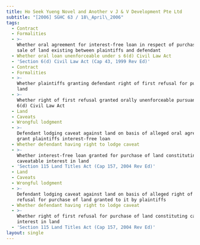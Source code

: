 ```yaml
---
title: Ho Seek Yueng Novel and Another v J & V Development Pte Ltd
subtitle: "[2006] SGHC 63 / 18\_April\_2006"
tags:
  - Contract
  - Formalities
  - >-
    Whether oral agreement for interest-free loan in respect of purchase and
    sale of land existing between plaintiffs and defendant
  - Whether oral loan unenforceable under s 6(d) Civil Law Act
  - 'Section 6(d) Civil Law Act (Cap 43, 1999 Rev Ed)'
  - Contract
  - Formalities
  - >-
    Whether plaintiffs granting defendant right of first refusal for purchase of
    land
  - >-
    Whether right of first refusal granted orally unenforceable pursuant to s
    6(d) Civil Law Act
  - Land
  - Caveats
  - Wrongful lodgment
  - >-
    Defendant lodging caveat against land on basis of alleged oral agreement to
    grant plaintiffs interest-free loan
  - Whether defendant having right to lodge caveat
  - >-
    Whether interest-free loan granted for purchase of land constituting
    caveatable interest in land
  - 'Section 115 Land Titles Act (Cap 157, 2004 Rev Ed)'
  - Land
  - Caveats
  - Wrongful lodgment
  - >-
    Defendant lodging caveat against land on basis of alleged right of first
    refusal for purchase of land granted to it by plaintiffs
  - Whether defendant having right to lodge caveat
  - >-
    Whether right of first refusal for purchase of land constituting caveatable
    interest in land
  - 'Section 115 Land Titles Act (Cap 157, 2004 Rev Ed)'
layout: single
---
```


